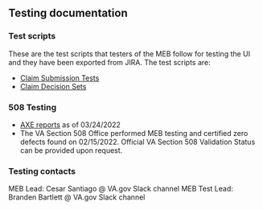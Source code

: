 ## Testing documentation

### Test scripts
These are the test scripts that testers of the MEB follow for testing the UI and they have been exported from JIRA. The test scripts are:

- [Claim Submission Tests](https://github.com/department-of-veterans-affairs/va.gov-team/blob/master/products/my-education-benefits/education-benefits-form/test-scripts/Submit-Claim-Test-Set.docx)
- [Claim Decision Sets](https://github.com/department-of-veterans-affairs/va.gov-team/blob/master/products/my-education-benefits/education-benefits-form/test-scripts/MEB-Claim-Decision-Test-Set.docx)

### 508 Testing
- [AXE reports](https://github.com/department-of-veterans-affairs/va.gov-team/blob/master/products/my-education-benefits/education-benefits-form/test-scripts/axeDt-reports.zip) as of 03/24/2022
- The VA Section 508 Office performed MEB testing and certified zero defects found on 02/15/2022. Official VA Section 508 Validation Status can be provided upon request.

### Testing contacts
MEB Lead: Cesar Santiago @ VA.gov Slack channel
MEB Test Lead: Branden Bartlett @ VA.gov Slack channel
